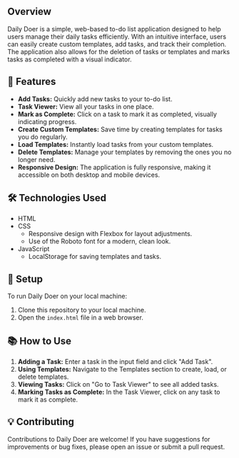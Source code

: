 ## Overview
Daily Doer is a simple, web-based to-do list application designed to help users manage their daily tasks efficiently. 
With an intuitive interface, users can easily create custom templates, add tasks, and track their completion. 
The application also allows for the deletion of tasks or templates and marks tasks as completed with a visual indicator.

## 🌟 Features
- **Add Tasks:** Quickly add new tasks to your to-do list.
- **Task Viewer:** View all your tasks in one place.
- **Mark as Complete:** Click on a task to mark it as completed, visually indicating progress.
- **Create Custom Templates:** Save time by creating templates for tasks you do regularly.
- **Load Templates:** Instantly load tasks from your custom templates.
- **Delete Templates:** Manage your templates by removing the ones you no longer need.
- **Responsive Design:** The application is fully responsive, making it accessible on both desktop and mobile devices.

## 🛠 Technologies Used
- HTML
- CSS
  - Responsive design with Flexbox for layout adjustments.
  - Use of the Roboto font for a modern, clean look.
- JavaScript
  - LocalStorage for saving templates and tasks.

## 🚀 Setup
To run Daily Doer on your local machine:
1. Clone this repository to your local machine.
2. Open the `index.html` file in a web browser.

## 📚 How to Use
1. **Adding a Task:** Enter a task in the input field and click "Add Task".
2. **Using Templates:** Navigate to the Templates section to create, load, or delete templates.
3. **Viewing Tasks:** Click on "Go to Task Viewer" to see all added tasks.
4. **Marking Tasks as Complete:** In the Task Viewer, click on any task to mark it as complete.

## 💡 Contributing
Contributions to Daily Doer are welcome! If you have suggestions for improvements or bug fixes, please open an issue or submit a pull request.
